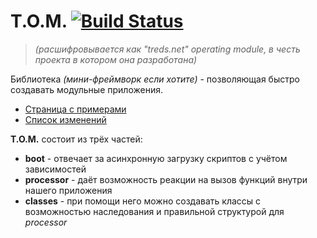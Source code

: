 # T.O.M. [![Build Status](https://travis-ci.org/tredsnet/TOM.svg?branch=master)](https://travis-ci.org/tredsnet/TOM)
>*(расшифровывается как "treds.net" operating module, в честь проекта в котором она разработана)*

Библиотека *(мини-фреймворк если хотите)* - позволяющая быстро создавать модульные приложения.

- [Страница с примерами](http://tredsnet.github.io/TOM/)
- [Список изменений](https://github.com/tredsnet/TOM/blob/master/CHANGELOG.md)

**T.O.M.** состоит из трёх частей:
- **boot** - отвечает за асинхронную загрузку скриптов с учётом зависимостей
- **processor** - даёт возможность реакции на вызов функций внутри нашего приложения
- **classes** - при помощи него можно создавать классы с возможностью наследования и правильной структурой для *processor*